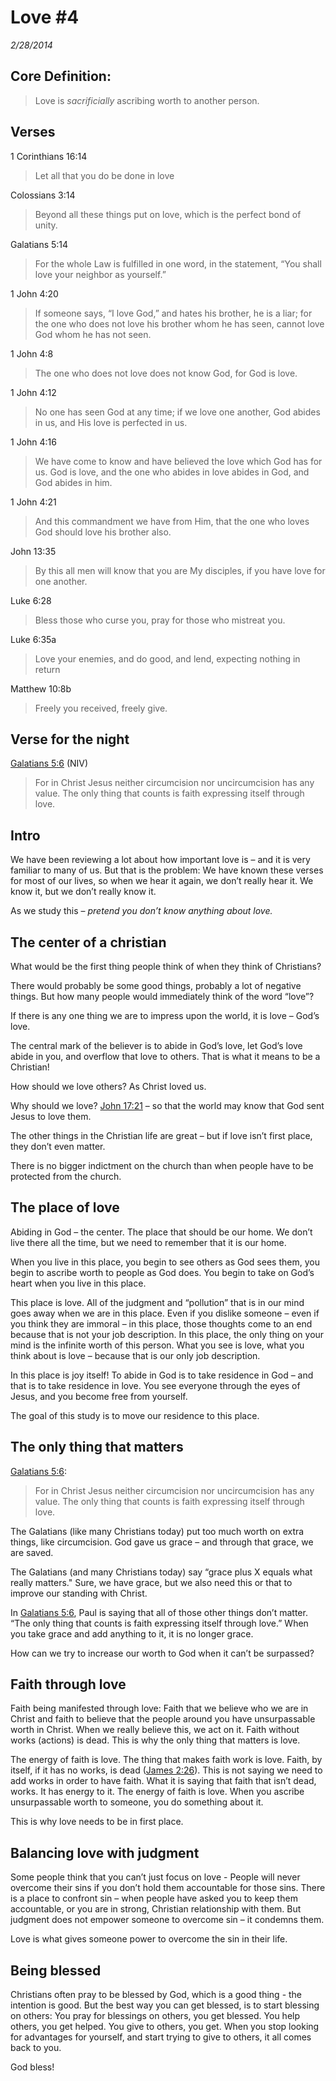 # Love #4
*2/28/2014*

<!-- The only thing that matters -->

## Core Definition:

> Love is *sacrificially* ascribing worth to another person.

## Verses

1 Corinthians 16:14 

> Let all that you do be done in love

Colossians 3:14 

> Beyond all these things put on love, which is the perfect bond of unity.

Galatians 5:14 

> For the whole Law is fulfilled in one word, in the statement, “You shall love your neighbor as yourself.”

1 John 4:20 

> If someone says, “I love God,” and hates his brother, he is a liar; for the one who does not love his brother whom he has seen, cannot love God whom he has not seen.

1 John 4:8 

> The one who does not love does not know God, for God is love.

1 John 4:12 

> No one has seen God at any time; if we love one another, God abides in us, and His love is perfected in us.

1 John 4:16 

> We have come to know and have believed the love which God has for us. God is love, and the one who abides in love abides in God, and God abides in him.

1 John 4:21 

> And this commandment we have from Him, that the one who loves God should love his brother also.

John 13:35 

> By this all men will know that you are My disciples, if you have love for one another.

Luke 6:28 

> Bless those who curse you, pray for those who mistreat you.

Luke 6:35a 

> Love your enemies, and do good, and lend, expecting nothing in return

Matthew 10:8b

> Freely you received, freely give.


## Verse for the night

[Galatians 5:6](https://www.biblegateway.com/passage/?search=Galatians+5%3A6&version=NIV) (NIV) 

> For in Christ Jesus neither circumcision nor uncircumcision has any value. The only thing that counts is faith expressing itself through love.

## Intro

We have been reviewing a lot about how important love is – and it is very familiar to many of us.  But that is the problem: We have known these verses for most of our lives, so when we hear it again, we don’t really hear it.  We know it, but we don’t really know it.  

As we study this – *pretend you don’t know anything about love.*

## The center of a christian 

What would be the first thing people think of when they think of Christians?

There would probably be some good things, probably a lot of negative things.  But how many people would immediately think of the word “love”?

If there is any one thing we are to impress upon the world, it is love – God’s love.

The central mark of the believer is to abide in God’s love, let God’s love abide in you, and overflow that love to others.  That is what it means to be a Christian!

How should we love others?  As Christ loved us.

Why should we love? [John 17:21](https://www.biblegateway.com/passage/?search=John+17%3A21&version=NASB) – so that the world may know that God sent Jesus to love them.

The other things in the Christian life are great – but if love isn’t first place, they don’t even matter.

There is no bigger indictment on the church than when people have to be protected from the church.


## The place of love

Abiding in God – the center.  The place that should be our home.  We don’t live there all the time, but we need to remember that it is our home.

When you live in this place, you begin to see others as God sees them, you begin to ascribe worth to people as God does.  You begin to take on God’s heart when you live in this place.

This place is love.  All of the judgment and “pollution” that is in our mind goes away when we are in this place.  Even if you dislike someone – even if you think they are immoral – in this place, those thoughts come to an end because that is not your job description.  In this place, the only thing on your mind is the infinite worth of this person.  What you see is love, what you think about is love – because that is our only job description.

In this place is joy itself!  To abide in God is to take residence in God – and that is to take residence in love.  You see everyone through the eyes of Jesus, and you become free from yourself.

The goal of this study is to move our residence to this place.


## The only thing that matters

[Galatians 5:6](https://www.biblegateway.com/passage/?search=Galatians+5%3A6&version=NIV):

> For in Christ Jesus neither circumcision nor uncircumcision has any value. The only thing that counts is faith expressing itself through love.

The Galatians (like many Christians today) put too much worth on extra things, like circumcision.  God gave us grace – and through that grace, we are saved.  

The Galatians (and many Christians today) say “grace plus X equals what really matters."  Sure, we have grace, but we also need this or that to improve our standing with Christ.

In [Galatians 5:6](https://www.biblegateway.com/passage/?search=Galatians+5%3A6&version=NIV), Paul is saying that all of those other things don’t matter.  “The only thing that counts is faith expressing itself through love.”  When you take grace and add anything to it, it is no longer grace.

How can we try to increase our worth to God when it can’t be surpassed?

## Faith through love

Faith being manifested through love:  Faith that we believe who we are in Christ and faith to believe that the people around you have unsurpassable worth in Christ.  When we really believe this, we act on it.  Faith without works (actions) is dead.  This is why the only thing that matters is love.

The energy of faith is love.  The thing that makes faith work is love. Faith, by itself, if it has no works, is dead ([James 2:26](https://www.biblegateway.com/passage/?search=James+2%3A26&version=NASB)).  This is not saying we need to add works in order to have faith.  What it is saying that faith that isn’t dead, works.  It has energy to it.  The energy of faith is love.  When you ascribe unsurpassable worth to someone, you do something about it.

This is why love needs to be in first place.

## Balancing love with judgment

Some people think that you can’t just focus on love - People will never overcome their sins if you don’t hold them accountable for those sins.  There is a place to confront sin – when people have asked you to keep them accountable, or you are in strong, Christian relationship with them.  But judgment does not empower someone to overcome sin – it condemns them.  

Love is what gives someone power to overcome the sin in their life.


## Being blessed

Christians often pray to be blessed by God, which is a good thing - the intention is good.  But the best way you can get blessed, is to start blessing on others: You pray for blessings on others, you get blessed.  You help others, you get helped.  You give to others, you get.  When you stop looking for advantages for yourself, and start trying to give to others, it all comes back to you.


God bless!

